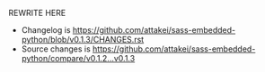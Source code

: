 REWRITE HERE

- Changelog is https://github.com/attakei/sass-embedded-python/blob/v0.1.3/CHANGES.rst
- Source changes is https://github.com/attakei/sass-embedded-python/compare/v0.1.2...v0.1.3
